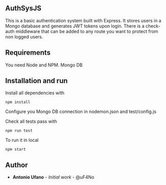 ## AuthSysJS
This is a basic authentication system built with Express. It stores users in a Mongo database and generates JWT tokens upon login. There is a check-auth middleware that can be added to any route you want to protect from non logged users.

## Requirements
You need Node and NPM. 
Mongo DB

## Installation and run
Install all dependencies with
```
npm install
```
Configure you Mongo DB connection in nodemon.json and test/config.js

Check all tests pass with
```
npm run test
```

To run it in local
```
npm start
```


## Author

* **Antonio Ufano** - *Initial work* - @uF4No
